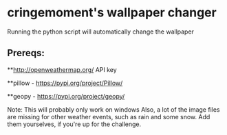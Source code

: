 # cringemoment's wallpaper changer
Running the python script will automatically change the wallpaper
## Prereqs:
**http://openweathermap.org/ API key

**pillow - https://pypi.org/project/Pillow/

**geopy - https://pypi.org/project/geopy/

Note: This will probably only work on windows
Also, a lot of the image files are missing for other weather events, such as rain and some snow. Add them yourselves, if you're up for the challenge.
